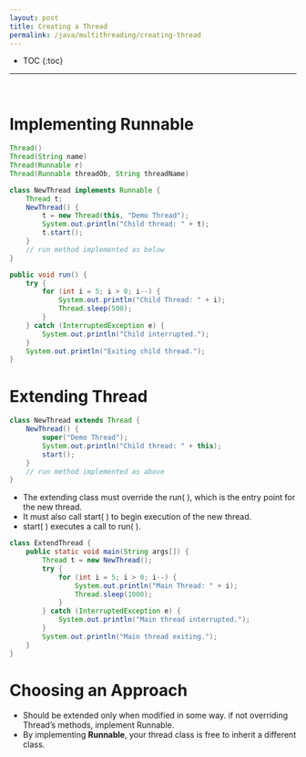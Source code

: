 ```yaml
---
layout: post
title: Creating a Thread
permalink: /java/multithreading/creating-thread
---
```


- TOC
{:toc}

<hr><br>

# Implementing Runnable
```java
Thread()
Thread(String name)
Thread(Runnable r)
Thread(Runnable threadOb, String threadName)
```
```java
class NewThread implements Runnable {
    Thread t;
    NewThread() {
        t = new Thread(this, "Demo Thread");
        System.out.println("Child thread: " + t);
        t.start();
    }
    // run method implemented as below
}
```
```java
public void run() {
    try {
        for (int i = 5; i > 0; i--) {
            System.out.println("Child Thread: " + i);
            Thread.sleep(500);
        }
    } catch (InterruptedException e) {
        System.out.println("Child interrupted.");
    }
    System.out.println("Exiting child thread.");
}
```

# Extending Thread
```java
class NewThread extends Thread {
    NewThread() {
        super("Demo Thread");
        System.out.println("Child thread: " + this);
        start();
    }
    // run method implemented as above
}
```
* The extending class must override the run( ), which is the entry point for the new thread. 
* It must also call start( ) to begin execution of the new thread. 
* start( ) executes a call to run( ).

```java
class ExtendThread {
    public static void main(String args[]) {
        Thread t = new NewThread();
        try {
            for (int i = 5; i > 0; i--) {
                System.out.println("Main Thread: " + i);
                Thread.sleep(1000);
            }
        } catch (InterruptedException e) {
            System.out.println("Main thread interrupted.");
        }
        System.out.println("Main thread exiting.");
    }
}
```

# Choosing an Approach
* Should be extended only when modified in some way. if not overriding Thread’s methods, implement Runnable. 
* By implementing **Runnable**, your thread class is free to inherit a different class.
